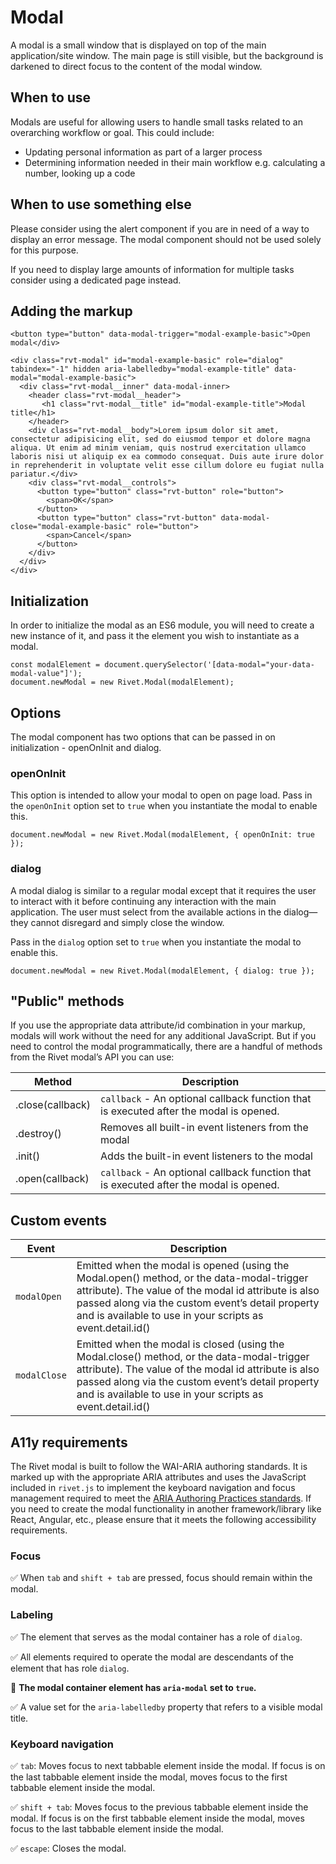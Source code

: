# Modal

A modal is a small window that is displayed on top of the main application/site window. The main page is still visible, but the background is darkened to direct focus to the content of the modal window.

## When to use

Modals are useful for allowing users to handle small tasks related to an overarching workflow or goal. This could include:

- Updating personal information as part of a larger process
- Determining information needed in their main workflow e.g. calculating a number, looking up a code

## When to use something else

Please consider using the alert component if you are in need of a way to display an error message. The modal component should not be used solely for this purpose.

If you need to display large amounts of information for multiple tasks consider using a dedicated page instead.

## Adding the markup

```
<button type="button" data-modal-trigger="modal-example-basic">Open modal</div>

<div class="rvt-modal" id="modal-example-basic" role="dialog" tabindex="-1" hidden aria-labelledby="modal-example-title" data-modal="modal-example-basic">
  <div class="rvt-modal__inner" data-modal-inner>
    <header class="rvt-modal__header">
       <h1 class="rvt-modal__title" id="modal-example-title">Modal title</h1>
    </header>
    <div class="rvt-modal__body">Lorem ipsum dolor sit amet, consectetur adipisicing elit, sed do eiusmod tempor et dolore magna aliqua. Ut enim ad minim veniam, quis nostrud exercitation ullamco laboris nisi ut aliquip ex ea commodo consequat. Duis aute irure dolor in reprehenderit in voluptate velit esse cillum dolore eu fugiat nulla pariatur.</div>
    <div class="rvt-modal__controls">
      <button type="button" class="rvt-button" role="button">
        <span>OK</span>
      </button>
      <button type="button" class="rvt-button" data-modal-close="modal-example-basic" role="button">
        <span>Cancel</span>
      </button>
    </div>
  </div>
</div>
```

## Initialization

In order to initialize the modal as an ES6 module, you will need to create a new instance of it, and pass it the element you wish to instantiate as a modal.

```
const modalElement = document.querySelector('[data-modal="your-data-modal-value"]');
document.newModal = new Rivet.Modal(modalElement);
```

## Options

The modal component has two options that can be passed in on initialization - openOnInit and dialog.

### openOnInit

This option is intended to allow your modal to open on page load. Pass in the `openOnInit` option set to `true` when you instantiate the modal to enable this.

```
document.newModal = new Rivet.Modal(modalElement, { openOnInit: true });
```

### dialog

A modal dialog is similar to a regular modal except that it requires the user to interact with it before continuing any interaction with the main application. The user must select from the available actions in the dialog—they cannot disregard and simply close the window.

Pass in the `dialog` option set to `true` when you instantiate the modal to enable this.

```
document.newModal = new Rivet.Modal(modalElement, { dialog: true });
```

## "Public" methods

If you use the appropriate data attribute/id combination in your markup, modals will work without the need for any additional JavaScript. But if you need to control the modal programmatically, there are a handful of methods from the Rivet modal’s API you can use:

| Method           | Description                                                                            |
| ---------------- | -------------------------------------------------------------------------------------- |
| .close(callback) | `callback` - An optional callback function that is executed after the modal is opened. |
| .destroy()       | Removes all built-in event listeners from the modal                                    |
| .init()          | Adds the built-in event listeners to the modal                                         |
| .open(callback)  | `callback` - An optional callback function that is executed after the modal is opened. |

## Custom events

| Event        | Description                                                                                                                                                                                                                                                          |
| ------------ | -------------------------------------------------------------------------------------------------------------------------------------------------------------------------------------------------------------------------------------------------------------------- |
| `modalOpen`  | Emitted when the modal is opened (using the Modal.open() method, or the data-modal-trigger attribute). The value of the modal id attribute is also passed along via the custom event’s detail property and is available to use in your scripts as event.detail.id()  |
| `modalClose` | Emitted when the modal is closed (using the Modal.close() method, or the data-modal-trigger attribute). The value of the modal id attribute is also passed along via the custom event’s detail property and is available to use in your scripts as event.detail.id() |

## A11y requirements

The Rivet modal is built to follow the WAI-ARIA authoring standards. It is marked up with the appropriate ARIA attributes and uses the JavaScript included in `rivet.js` to implement the keyboard navigation and focus management required to meet the [ARIA Authoring Practices standards](http://w3c.github.io/aria-practices/). If you need to create the modal functionality in another framework/library like React, Angular, etc., please ensure that it meets the following accessibility requirements.

### Focus

✅ When `tab` and `shift + tab` are pressed, focus should remain within the modal.

### Labeling

✅ The element that serves as the modal container has a role of `dialog`.

✅ All elements required to operate the modal are descendants of the element that has role `dialog`.

🚫 **The modal container element has `aria-modal` set to `true`.**

✅ A value set for the `aria-labelledby` property that refers to a visible modal title.

### Keyboard navigation

✅ `tab`: Moves focus to next tabbable element inside the modal. If focus is on the last tabbable element inside the modal, moves focus to the first tabbable element inside the modal.

✅ `shift + tab`: Moves focus to the previous tabbable element inside the modal. If focus is on the first tabbable element inside the modal, moves focus to the last tabbable element inside the modal.

✅ `escape`: Closes the modal.
